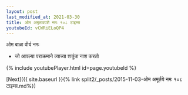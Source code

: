 ```yaml
---
layout: post
last_modified_at: 2021-03-30
title: ओम अमृतावपशे नमः १०८ टाइम्स
youtubeId: vCWRiELoQP4
---
```

 
 
 ओम बाळा वीर्य नमः  
 
 -  जो आपल्या पराक्रमाने त्याच्या शत्रूंचा नाश करतो 
 
  
 
  
 
 
 
 
 
 


{% include youtubePlayer.html id=page.youtubeId %}
 
[Next]({{ site.baseurl }}{% link  split2/_posts/2015-11-03-ओम अमूर्तये नमः १०८ टाइम्स.md%})
 
